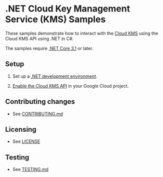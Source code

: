# .NET Cloud Key Management Service (KMS) Samples

These samples demonstrate how to interact with the [Cloud KMS][kms] using the
Cloud KMS API using .NET in C#.

The samples require [.NET Core 3.1][net-core] or later.

## Setup

1.  Set up a [.NET development environment](https://cloud.google.com/dotnet/docs/setup).

1.  [Enable the Cloud KMS API][enable-api] in your Google Cloud project.


## Contributing changes

* See [CONTRIBUTING.md](../../../CONTRIBUTING.md)


## Licensing

* See [LICENSE](../../../LICENSE)


## Testing

* See [TESTING.md](../../../TESTING.md)


[kms]: https://cloud.google.com/kms
[enable-api]: https://console.cloud.google.com/flows/enableapi?apiid=cloudkms.googleapis.com
[net-core]: https://www.microsoft.com/net/core
